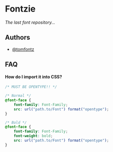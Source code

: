 
# Fontzie

*The last font repository...*

## Authors

- [@tomfontz](https://www.github.com/tomfontz)

## FAQ

#### How do I import it into CSS?

```css
/* MUST BE OPENTYPE!! */

/* Normal */
@font-face {
    font-family: Font-Family;
    src: url("path.to/Font") format("opentype");
}

/* Bold */
@font-face {
    font-family: Font-Family;
    font-weight: bold;
    src: url("path.to/Font") format("opentype");
}

```

